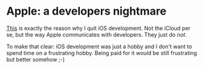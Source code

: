 # Apple: a developers nightmare #

[This](http://www.theverge.com/2013/3/26/4148628/why-doesnt-icloud-just-work) is exactly the reason why I quit iOS development. Not the iCloud per se, but the way Apple communicates with developers. They just do *not*.

To make that clear: iOS development was just a hobby and I don't want to spend time on a frustrating hobby. Being paid for it would be still frustrating but better somehow ;-)
